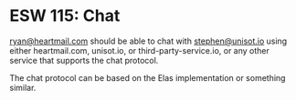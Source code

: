 ESW 115: Chat
===========

ryan@heartmail.com should be able to chat with stephen@unisot.io using either
heartmail.com, unisot.io, or third-party-service.io, or any other service that
supports the chat protocol.

The chat protocol can be based on the Elas implementation or something similar.